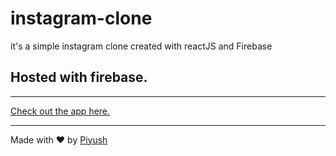 # instagram-clone
it's a simple instagram clone created with reactJS and Firebase

## Hosted with firebase.

*** ***
[Check out the app here.](https://instaclone-b94e8.web.app/)


------

Made with :heart: by [Piyush](https://www.instagram.com/piyus.h_09/) 
